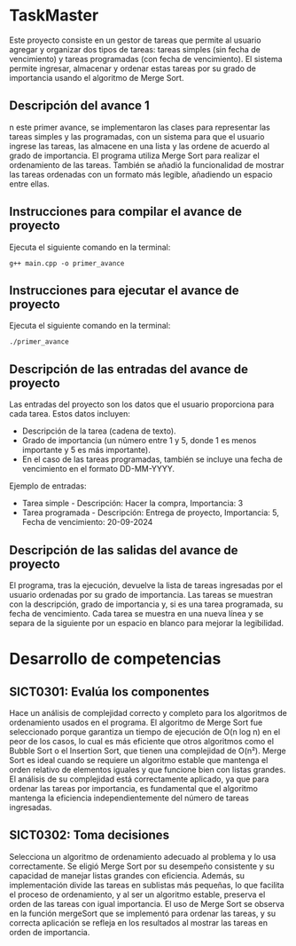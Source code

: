 # TaskMaster
Este proyecto consiste en un gestor de tareas que permite al usuario agregar y organizar dos tipos de tareas: tareas simples (sin fecha de vencimiento) y tareas programadas (con fecha de vencimiento). El sistema permite ingresar, almacenar y ordenar estas tareas por su grado de importancia usando el algoritmo de Merge Sort.

## Descripción del avance 1
n este primer avance, se implementaron las clases para representar las tareas simples y las programadas, con un sistema para que el usuario ingrese las tareas, las almacene en una lista y las ordene de acuerdo al grado de importancia. El programa utiliza Merge Sort para realizar el ordenamiento de las tareas. También se añadió la funcionalidad de mostrar las tareas ordenadas con un formato más legible, añadiendo un espacio entre ellas.

## Instrucciones para compilar el avance de proyecto
Ejecuta el siguiente comando en la terminal:

`g++ main.cpp -o primer_avance` 

## Instrucciones para ejecutar el avance de proyecto
Ejecuta el siguiente comando en la terminal:

`./primer_avance` 

## Descripción de las entradas del avance de proyecto
Las entradas del proyecto son los datos que el usuario proporciona para cada tarea. Estos datos incluyen:
- Descripción de la tarea (cadena de texto).
- Grado de importancia (un número entre 1 y 5, donde 1 es menos importante y 5 es más importante).
- En el caso de las tareas programadas, también se incluye una fecha de vencimiento en el formato DD-MM-YYYY.

Ejemplo de entradas:
- Tarea simple - Descripción: Hacer la compra, Importancia: 3
- Tarea programada - Descripción: Entrega de proyecto, Importancia: 5, Fecha de vencimiento: 20-09-2024

## Descripción de las salidas del avance de proyecto
El programa, tras la ejecución, devuelve la lista de tareas ingresadas por el usuario ordenadas por su grado de importancia. Las tareas se muestran con la descripción, grado de importancia y, si es una tarea programada, su fecha de vencimiento. Cada tarea se muestra en una nueva línea y se separa de la siguiente por un espacio en blanco para mejorar la legibilidad.

# Desarrollo de competencias
## SICT0301: Evalúa los componentes
Hace un análisis de complejidad correcto y completo para los algoritmos de ordenamiento usados en el programa.
El algoritmo de Merge Sort fue seleccionado porque garantiza un tiempo de ejecución de O(n log n) en el peor de los casos, lo cual es más eficiente que otros algoritmos como el Bubble Sort o el Insertion Sort, que tienen una complejidad de O(n²). 
Merge Sort es ideal cuando se requiere un algoritmo estable que mantenga el orden relativo de elementos iguales y que funcione bien con listas grandes. 
El análisis de su complejidad está correctamente aplicado, ya que para ordenar las tareas por importancia, es fundamental que el algoritmo mantenga la eficiencia independientemente del número de tareas ingresadas.

## SICT0302: Toma decisiones
Selecciona un algoritmo de ordenamiento adecuado al problema y lo usa correctamente.
Se eligió Merge Sort por su desempeño consistente y su capacidad de manejar listas grandes con eficiencia. 
Además, su implementación divide las tareas en sublistas más pequeñas, lo que facilita el proceso de ordenamiento, y al ser un algoritmo estable, preserva el orden de las tareas con igual importancia. 
El uso de Merge Sort se observa en la función mergeSort que se implementó para ordenar las tareas, y su correcta aplicación se refleja en los resultados al mostrar las tareas en orden de importancia.
